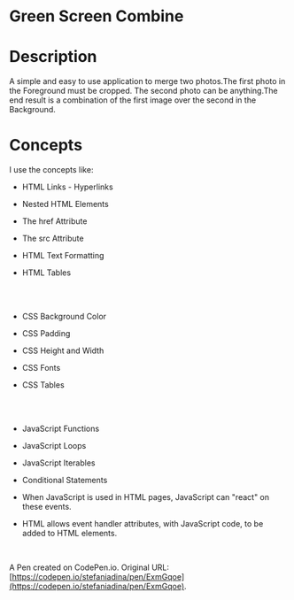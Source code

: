 # Green Screen Combine
# Description 
A simple and easy to use application to merge two photos.The first photo in the Foreground must be cropped. The second photo can be anything.The end result is a combination of the first image over the second in the Background.

# Concepts

I use the concepts like:

- HTML Links - Hyperlinks

- Nested HTML Elements

- The href Attribute

- The src Attribute

- HTML Text Formatting

- HTML Tables

<br/>
<br/>

- CSS Background Color

- CSS Padding

- CSS Height and Width

- CSS Fonts

- CSS Tables

<br/>
<br/>

- JavaScript Functions

- JavaScript Loops

- JavaScript Iterables

- Conditional Statements

- When JavaScript is used in HTML pages, JavaScript can "react" on these events.

- HTML allows event handler attributes, with JavaScript code, to be added to HTML elements.

<br/>


A Pen created on CodePen.io. Original URL: [https://codepen.io/stefaniadina/pen/ExmGqoe](https://codepen.io/stefaniadina/pen/ExmGqoe).



